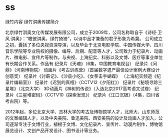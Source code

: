 # ss
绿竹内容
绿竹淇奧传媒简介

北京绿竹淇奥文化传媒发展有限公司，成立于2009年，公司名称取自于《诗经·卫风·淇奥》：“瞻彼淇奥，绿竹猗猗”，以诗中品才兼备的君子形象为希冀。
公司成立之初，囊括了多位央视资深导演，以及毕业于北京电影学院、中国传媒大学、四川音乐学院等专业院校的摄像、编导、后期、配音等人才，公司致力于纪录片、动画片、微电影、宣传片等制作。与央视、上海纪实、科影以及文博、医疗等事业单位有长期合作关系。作品有
纪录片《天魂》（6集，中国教育电视台）
纪录片《问鼎》（河南博物院）
动画片《考古训练营》（首届数字遗产最佳设计案例大赛设计创意奖）
纪录片《讨薪记》、《沙县小吃》、《女拳击手蝴蝶》 （上海纪实频道《纪录片编辑室》）
纪录片《迟到的真相》（CCTV12《夕阳红》）
纪录片《秘境寻踪三星堆》（北京大学）
3D动画片《神树的传说》（入选北京2017高考语文试卷）
纪录片《三星堆密码》（CCTV10《探索发现》）
纪录片《江口沉银》（4集，四川省考古院）等。 

2012年起，多位北京大学、吉林大学的考古及博物馆学人才，北师大、山东师范的文案编辑人才，以及中央美院、鲁迅美院、西安美院的设计及动画人才加入，公司逐渐专注于文博行业，植根于文博、文化纪录片、宣传片、动漫片制作，博物馆展览设计、文创产品开发设计、图书设计等业务。



